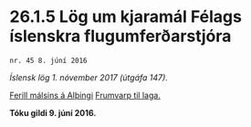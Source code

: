 # 26.1.5 Lög um kjaramál Félags íslenskra flugumferðarstjóra

`nr. 45 8. júní 2016`

_Íslensk lög 1. nóvember 2017 (útgáfa 147)._

[Ferill málsins á Alþingi](https://www.althingi.is/thingstorf/thingmalalistar-eftir-thingum/ferill/?ltg=145&mnr=815)
[Frumvarp til laga.](https://www.althingi.is/altext/145/s/1504.html)

**Tóku gildi 9. júní 2016.**

